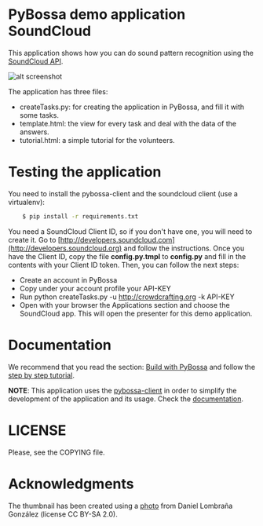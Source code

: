 PyBossa demo application SoundCloud
===================================

This application shows how you can do sound pattern recognition using the
[SoundCloud API](http://developers.soundcloud.com/). 

![alt screenshot](http://i.imgur.com/ZkNSfnE.png)

The application has three files:

*  createTasks.py: for creating the application in PyBossa, and fill it with some tasks.
*  template.html: the view for every task and deal with the data of the answers.
*  tutorial.html: a simple tutorial for the volunteers.

Testing the application
=======================

You need to install the pybossa-client and the soundcloud client (use a virtualenv):

```bash
    $ pip install -r requirements.txt
```
You need a SoundCloud Client ID, so if you don't have one, you will need to
create it. Go to [http://developers.soundcloud.com](http://developers.soundcloud.org) and follow the instructions.
Once you have the Client ID, copy the file **config.py.tmpl** to **config.py**
and fill in the contents with your Client ID token. Then, you can follow the next steps:

*  Create an account in PyBossa
*  Copy under your account profile your API-KEY
*  Run python createTasks.py -u http://crowdcrafting.org -k API-KEY
*  Open with your browser the Applications section and choose the SoundCloud app. This will open the presenter for this demo application.

Documentation
=============

We recommend that you read the section: [Build with PyBossa](http://docs.pybossa.com/en/latest/build_with_pybossa.html) and follow the [step by step tutorial](http://docs.pybossa.com/en/latest/user/tutorial.html).

**NOTE**: This application uses the [pybossa-client](https://pypi.python.org/pypi/pybossa-client) in order to simplify the development of the application and its usage. Check the [documentation](http://pythonhosted.org/pybossa-client/).


LICENSE
=======

Please, see the COPYING file.


Acknowledgments
===============
The thumbnail has been created using a [photo](http://www.flickr.com/photos/32985084@N00/2708708829) from Daniel Lombraña González (license CC BY-SA 2.0). 


